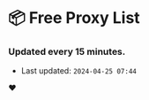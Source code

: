 # :package: Free Proxy List
### Updated every 15 minutes.

- Last updated: `2024-04-25 07:44`

:heart:
